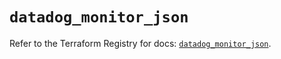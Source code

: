 # `datadog_monitor_json`

Refer to the Terraform Registry for docs: [`datadog_monitor_json`](https://registry.terraform.io/providers/datadog/datadog/3.71.0/docs/resources/monitor_json).
